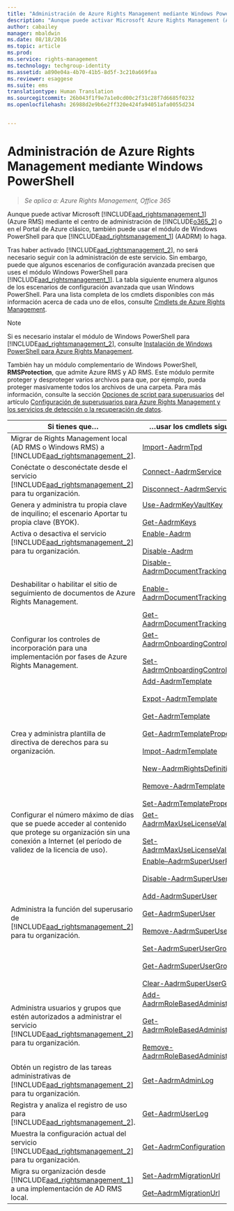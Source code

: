 ```yaml
---
title: "Administración de Azure Rights Management mediante Windows PowerShell | Azure RMS"
description: "Aunque puede activar Microsoft Azure Rights Management (Azure RMS) mediante el centro de administración de Office 365 o en el Portal de Azure clásico, también puede usar el módulo de Windows PowerShell para que (AADRM) lo haga."
author: cabailey
manager: mbaldwin
ms.date: 08/18/2016
ms.topic: article
ms.prod: 
ms.service: rights-management
ms.technology: techgroup-identity
ms.assetid: a890e04a-4b70-41b5-8d5f-3c210a669faa
ms.reviewer: esaggese
ms.suite: ems
translationtype: Human Translation
ms.sourcegitcommit: 26b043f1f9e7a1e0cd00c2f31c28f7d6685f0232
ms.openlocfilehash: 26988d2e9b6e2ff320e424fa94051afa0055d234


---
```


# Administración de Azure Rights Management mediante Windows PowerShell

>*Se aplica a: Azure Rights Management, Office 365*

Aunque puede activar Microsoft [!INCLUDE[aad_rightsmanagement_1](../includes/aad_rightsmanagement_1_md.md)] (Azure RMS) mediante el centro de administración de [!INCLUDE[o365_2](../includes/o365_2_md.md)] o en el Portal de Azure clásico, también puede usar el módulo de Windows PowerShell para que [!INCLUDE[aad_rightsmanagement_1](../includes/aad_rightsmanagement_1_md.md)] (AADRM) lo haga.

Tras haber activado [!INCLUDE[aad_rightsmanagement_2](../includes/aad_rightsmanagement_2_md.md)], no será necesario seguir con la administración de este servicio. Sin embargo, puede que algunos escenarios de configuración avanzada precisen que uses el módulo Windows PowerShell para [!INCLUDE[aad_rightsmanagement_1](../includes/aad_rightsmanagement_1_md.md)]. La tabla siguiente enumera algunos de los escenarios de configuración avanzada que usan Windows PowerShell. Para una lista completa de los cmdlets disponibles con más información acerca de cada uno de ellos, consulte [Cmdlets de Azure Rights Management](http://msdn.microsoft.com/library/azure/dn629398.aspx).

> [!NOTE]
> Si es necesario instalar el módulo de Windows PowerShell para [!INCLUDE[aad_rightsmanagement_2](../includes/aad_rightsmanagement_2_md.md)], consulte [Instalación de Windows PowerShell para Azure Rights Management](install-powershell.md).

También hay un módulo complementario de Windows PowerShell, **RMSProtection**, que admite Azure RMS y AD RMS. Este módulo permite proteger y desproteger varios archivos para que, por ejemplo, pueda proteger masivamente todos los archivos de una carpeta. Para más información, consulte la sección [Opciones de script para superusuarios](configure-super-users.md#scripting-options-for-super-users) del artículo [Configuración de superusuarios para Azure Rights Management y los servicios de detección o la recuperación de datos](configure-super-users.md).

|Si tienes que…|…usar los cmdlets siguientes|
|-------------------|------------------------------|
|Migrar de Rights Management local (AD RMS o Windows RMS) a [!INCLUDE[aad_rightsmanagement_2](../includes/aad_rightsmanagement_2_md.md)].|[Import-AadrmTpd](http://msdn.microsoft.com/library/azure/dn857523.aspx)|
|Conéctate o desconéctate desde el servicio [!INCLUDE[aad_rightsmanagement_2](../includes/aad_rightsmanagement_2_md.md)] para tu organización.|[Connect-AadrmService](http://msdn.microsoft.com/library/azure/dn629415.aspx)<br /><br />[Disconnect-AadrmService](http://msdn.microsoft.com/library/azure/dn629416.aspx)|
|Genera y administra tu propia clave de inquilino; el escenario Aportar tu propia clave (BYOK).|[Use-AadrmKeyVaultKey](https://msdn.microsoft.com/library/azure/mt759829.aspx)<br /><br />[Get-AadrmKeys](http://msdn.microsoft.com/library/azure/dn629420.aspx)|
|Activa o desactiva el servicio [!INCLUDE[aad_rightsmanagement_2](../includes/aad_rightsmanagement_2_md.md)] para tu organización.|[Enable-Aadrm](http://msdn.microsoft.com/library/azure/dn629412.aspx)<br /><br />[Disable-Aadrm](http://msdn.microsoft.com/library/azure/dn629422.aspx)|
|Deshabilitar o habilitar el sitio de seguimiento de documentos de Azure Rights Management.|[Disable-AadrmDocumentTrackingFeature](https://msdn.microsoft.com/library/azure/mt548471.aspx)<br /><br />[Enable-AadrmDocumentTrackingFeature](https://msdn.microsoft.com/library/azure/mt548469.aspx)<br /><br />[Get-AadrmDocumentTrackingFeature](https://msdn.microsoft.com/library/azure/mt548470.aspx)|
|Configurar los controles de incorporación para una implementación por fases de Azure Rights Management.|[Get-AadrmOnboardingControlPolicy](http://msdn.microsoft.com/library/azure/dn857522.aspx)<br /><br />[Set-AadrmOnboardingControlPolicy](http://msdn.microsoft.com/library/azure/dn857521.aspx)|
|Crea y administra plantilla de directiva de derechos para su organización.|[Add-AadrmTemplate](http://msdn.microsoft.com/library/azure/dn727075.aspx)<br /><br />[Expot-AadrmTemplate](http://msdn.microsoft.com/library/azure/dn727078.aspx)<br /><br />[Get-AadrmTemplate](http://msdn.microsoft.com/library/azure/dn727079.aspx)<br /><br />[Get-AadrmTemplateProperty](http://msdn.microsoft.com/library/azure/dn727081.aspx)<br /><br />[Impot-AadrmTemplate](http://msdn.microsoft.com/library/azure/dn727077.aspx)<br /><br />[New-AadrmRightsDefinition](http://msdn.microsoft.com/library/azure/dn727080.aspx)<br /><br />[Remove-AadrmTemplate](http://msdn.microsoft.com/library/azure/dn727082.aspx)<br /><br />[Set-AadrmTemplateProperty](http://msdn.microsoft.com/library/azure/dn727076.aspx)|
|Configurar el número máximo de días que se puede acceder al contenido que protege su organización sin una conexión a Internet (el período de validez de la licencia de uso).|[Get-AadrmMaxUseLicenseValidityTime](https://msdn.microsoft.com/library/azure/dn932062.aspx)<br /><br />[Set-AadrmMaxUseLicenseValidityTime](https://msdn.microsoft.com/library/azure/dn932063.aspx)|
|Administra la función del superusario de [!INCLUDE[aad_rightsmanagement_2](../includes/aad_rightsmanagement_2_md.md)] para tu organización.|[Enable–AadrmSuperUserFeature](https://msdn.microsoft.com/library/azure/dn629400.aspx)<br /><br />[Disable-AadrmSuperUserFeature](https://msdn.microsoft.com/library/azure/dn629428.aspx)<br /><br />[Add-AadrmSuperUser](http://msdn.microsoft.com/library/azure/dn629411.aspx)<br /><br />[Get-AadrmSuperUser](https://msdn.microsoft.com/library/azure/dn629408.aspx)<br /><br />[Remove-AadrmSuperUser](https://msdn.microsoft.com/library/azure/dn629405.aspx)<br /><br />[Set-AadrmSuperUserGroup](https://msdn.microsoft.com/library/azure/mt653943.aspx)<br /><br />[Get-AadrmSuperUserGroup](https://msdn.microsoft.com/library/azure/mt653942.aspx)<br /><br />[Clear-AadrmSuperUserGroup](https://msdn.microsoft.com/library/azure/mt653944.aspx)|
|Administra usuarios y grupos que estén autorizados a administrar el servicio [!INCLUDE[aad_rightsmanagement_2](../includes/aad_rightsmanagement_2_md.md)] para tu organización.|[Add-AadrmRoleBasedAdministrator](http://msdn.microsoft.com/library/azure/dn629417.aspx)<br /><br />[Get-AadrmRoleBasedAdministrator](https://msdn.microsoft.com/library/azure/dn629407.aspx)<br /><br />[Remove-AadrmRoleBasedAdministrator](https://msdn.microsoft.com/library/azure/dn629424.aspx)|
|Obtén un registro de las tareas administrativas de [!INCLUDE[aad_rightsmanagement_2](../includes/aad_rightsmanagement_2_md.md)] para tu organización.|[Get-AadrmAdminLog](https://msdn.microsoft.com/library/azure/dn629430.aspx)|
|Registra y analiza el registro de uso para [!INCLUDE[aad_rightsmanagement_2](../includes/aad_rightsmanagement_2_md.md)].|[Get-AadrmUserLog](https://msdn.microsoft.com/library/azure/mt653941.aspx)|
|Muestra la configuración actual del servicio [!INCLUDE[aad_rightsmanagement_2](../includes/aad_rightsmanagement_2_md.md)] para tu organización.|[Get-AadrmConfiguration](http://msdn.microsoft.com/library/azure/dn629410.aspx)|
|Migra su organización desde [!INCLUDE[aad_rightsmanagement_1](../includes/aad_rightsmanagement_1_md.md)] a una implementación de AD RMS local.|[Set-AadrmMigrationUrl](https://msdn.microsoft.com/library/azure/dn629429.aspx)<br /><br />[Get–AadrmMigrationUrl](http://msdn.microsoft.com/library/azure/dn629403.aspx)|






<!--HONumber=Aug16_HO4-->


